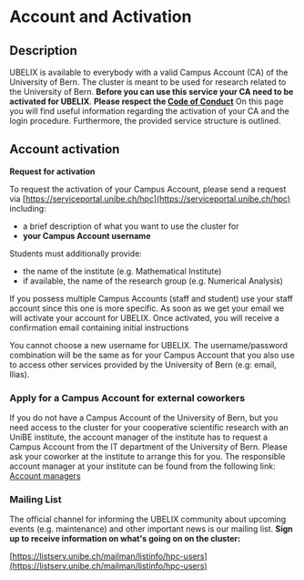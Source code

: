 # Account and Activation

## Description
UBELIX is available to everybody with a valid Campus Account (CA) of the University of Bern. 
The cluster is meant to be used for research related to the University of Bern. 
**Before you can use this service your CA need to be activated for UBELIX**. 
**Please respect the [Code of Conduct](../code-of-conduct.md)**
On this page you will find useful information regarding the activation of your CA and the login procedure. 
Furthermore, the provided service structure is outlined.

## Account activation

**Request for activation**

To request the activation of your Campus Account, please send a request via [https://serviceportal.unibe.ch/hpc](https://serviceportal.unibe.ch/hpc) including:

* a brief description of what you want to use the cluster for
* **your Campus Account username**

Students must additionally provide:

* the name of the institute (e.g. Mathematical Institute)
* if available, the name of the research group (e.g. Numerical Analysis)

If you possess multiple Campus Accounts (staff and student) use your staff account since this one is more specific. As soon as we get your email we will activate your account for UBELIX. Once activated, you will receive a confirmation email containing initial instructions

You cannot choose a new username for UBELIX. The username/password combination will be the same as for your Campus Account that you also use to access other services provided by the University of Bern (e.g: email, Ilias).

### Apply for a Campus Account for external coworkers

If you do not have a Campus Account of the University of Bern, but you need access to the cluster for your cooperative scientific research with an UniBE institute, the account manager of the institute has to request a Campus Account from the IT department of the University of Bern. Please ask your coworker at the institute to arrange this for you. The responsible account manager at your institute can be found from the following link: [Account managers](http://www.unibe.ch/universitaet/campus__und__infrastruktur/rund_um_computer/campus_account/zustaendige_kontoverantwortliche_nach_abteilungen/index_ger.html)

### Mailing List

The official channel for informing the UBELIX community about upcoming events (e.g. maintenance) and other important news is our mailing list. **Sign up to receive information on what's going on on the cluster:**

[https://listserv.unibe.ch/mailman/listinfo/hpc-users](https://listserv.unibe.ch/mailman/listinfo/hpc-users) 

